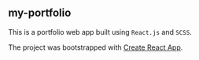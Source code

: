 ## my-portfolio

This is a portfolio web app built using `React.js` and `SCSS`.

The project was bootstrapped with [Create React App](https://github.com/facebook/create-react-app).
